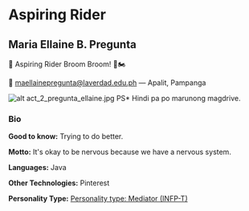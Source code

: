 # Aspiring Rider

## Maria Ellaine B. Pregunta

💨 Aspiring Rider 
Broom Broom! 🛴🏍 

📧 
maellainepregunta@laverdad.edu.ph — Apalit, Pampanga

![alt act_2_pregunta_ellaine.jpg](images/act_2_pregunta_ellaine.jpg) PS* Hindi pa po marunong magdrive.


### Bio

**Good to know:** Trying to do better. 

**Motto:** It's okay to be nervous because we have a nervous system.

**Languages:** Java

**Other Technologies:** Pinterest

**Personality Type:** [Personality type: Mediator (INFP-T)](https://www.16personalities.com/profiles/c5ea44cd4a89a)

<!-- END -->